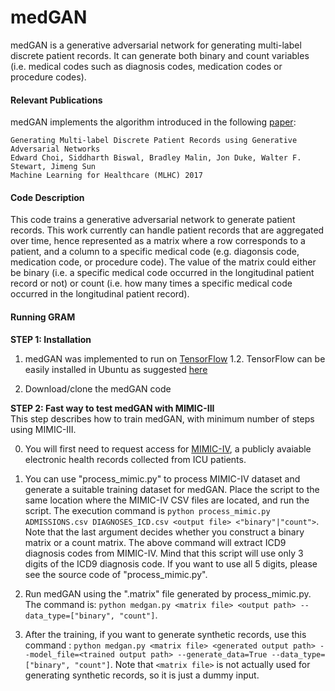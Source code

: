 medGAN
=========================================
medGAN is a generative adversarial network for generating multi-label discrete patient records. It can generate both binary and count variables (i.e. medical codes such as diagnosis codes, medication codes or procedure codes).

#### Relevant Publications

medGAN implements the algorithm introduced in the following [paper](https://arxiv.org/abs/1703.06490):

	Generating Multi-label Discrete Patient Records using Generative Adversarial Networks
	Edward Choi, Siddharth Biswal, Bradley Malin, Jon Duke, Walter F. Stewart, Jimeng Sun  
	Machine Learning for Healthcare (MLHC) 2017

#### Code Description

This code trains a generative adversarial network to generate patient records. This work currently can handle patient records that are aggregated over time, hence represented as a matrix where a row corresponds to a patient, and a column to a specific medical code (e.g. diagonsis code, medication code, or procedure code). The value of the matrix could either be binary (i.e. a specific medical code occurred in the longitudinal patient record or not) or count (i.e. how many times a specific medical code occurred in the longitudinal patient record).
	
#### Running GRAM

**STEP 1: Installation**  

1. medGAN was implemented to run on [TensorFlow](https://www.python.org/) 1.2. TensorFlow can be easily installed in Ubuntu as suggested [here](https://www.tensorflow.org/install/install_linux)

2. Download/clone the medGAN code

**STEP 2: Fast way to test medGAN with MIMIC-III**  
This step describes how to train medGAN, with minimum number of steps using MIMIC-III.

0. You will first need to request access for [MIMIC-IV](https://mimic.physionet.org/gettingstarted/access/), a publicly avaiable electronic health records collected from ICU patients. 

1. You can use "process_mimic.py" to process MIMIC-IV dataset and generate a suitable training dataset for medGAN. 
Place the script to the same location where the MIMIC-IV CSV files are located, and run the script.
The execution command is `python process_mimic.py ADMISSIONS.csv DIAGNOSES_ICD.csv <output file> <"binary"|"count">`.
Note that the last argument decides whether you construct a binary matrix or a count matrix.
The above command will extract ICD9 diagnosis codes from MIMIC-IV. 
Mind that this script will use only 3 digits of the ICD9 diagnosis code. If you want to use all 5 digits, please see the source code of "process_mimic.py".

2. Run medGAN using the ".matrix" file generated by process_mimic.py. The command is:
`python medgan.py <matrix file> <output path> --data_type=["binary", "count"]`.

3. After the training, if you want to generate synthetic records, use this command :
`python medgan.py <matrix file> <generated output path> --model_file=<trained output path> --generate_data=True --data_type=["binary", "count"]`.
Note that `<matrix file>` is not actually used for generating synthetic records, so it is just a dummy input.

